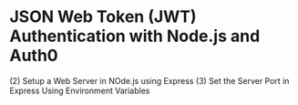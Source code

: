# JSON Web Token (JWT) Authentication with Node.js and Auth0 

(2) Setup a Web Server in NOde.js using Express
(3) Set the Server Port in Express Using Environment Variables